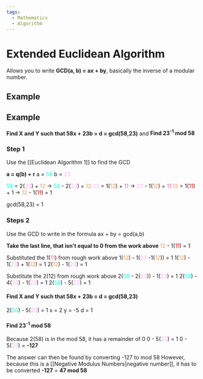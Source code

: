 ```yaml
---
tags:
  - Mathematics
  - Algorithm
---
```

# Extended Euclidean Algorithm
Allows you to write **GCD(a, b) = ax + by**, basically the inverse of a modular number.

## Example

## Example
**Find X and Y such that 58x + 23b = d = gcd(58,23)**
and
**Find 23<sup>-1</sup> mod 58**

### Step 1
Use the [[Euclidean Algorithm 1]] to find the GCD

**a = q(b) + r**
	a = <font color="#0affe4">58</font>
	b = <font color="#ffb0f3">23</font>

<font color="#0affe4">58</font> = 2(<font color="#ffb0f3">23</font>) + <font color="#f79646">12</font>
	-> <font color="#0affe4">58</font> - 2(<font color="#ffb0f3">23</font>) = <font color="#f79646">12</font>
<font color="#ffb0f3">23</font> = 1(<font color="#f79646">12</font>) + <font color="#f6964=96">11</font>
	-> <font color="#ffb0f3">23</font> - 1(<font color="#f79646">12</font>) = <font color="#f6964=96">11</font>
<font color="#f79646">12</font> = 1(<font color="#ff0000">11</font>) + 1 
	-> <font color="#f79646">12</font> - 1(<font color="#ff0000">11</font>) = 1

gcd(58,23) = 1

### Steps 2
Use the GCD to write in the formula ax + by = gcd(a,b)

**Take the last line, that isn't equal to 0 from the work above**
<font color="#f79646">12</font> - 1(<font color="#ff0000">11</font>) = 1

Substituted the 1(<font color="#f6964=96">11</font>) from rough work above
1(<font color="#f79646">12</font>) - 1(<font color="#ffb0f3">23</font> -1(<font color="#f79646">12</font>)) = 1
1(<font color="#f79646">12</font>) - 1(<font color="#ffb0f3">23</font>) + 1(<font color="#f79646">12</font>) = 1
2(<font color="#f79646">12</font>) - 1(<font color="#ffb0f3">23</font>) = 1

Substitute the 2(12) from rough work above
2(<font color="#0affe4">58</font> - 2(<font color="#ffb0f3">23</font>)) - 1(<font color="#ffb0f3">23</font>) = 1
2(<font color="#0affe4">58</font>) - 4(<font color="#ffb0f3">23</font>) - 1(<font color="#ffb0f3">23</font>) = 1
2(<font color="#0affe4">58</font>) - 5(<font color="#ffb0f3">23</font>) = 1

#### Find X and Y such that 58x + 23b = d = gcd(58,23)
 2(<font color="#0affe4">58</font>) - 5(<font color="#ffb0f3">23</font>) = 1
 x = 2
 y = -5
 d = 1

#### Find 23<sup>-1</sup> mod 58

Because 2(58) is in the mod 58, it has a remainder of 0
0 - 5(<font color="#ffb0f3">23</font>) = 1
0 - 5(<font color="#ffb0f3">23</font>) = **-127**

The answer can then be found by converting -127 to mod 58
However, because this is a [[Negative Modulus Numbers|negative number]], it has to be converted
**-127** = **47 mod 58**
